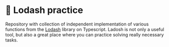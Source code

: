# 📘 Lodash practice
Repository with collection of independent implementation of various functions from the [Lodash](https://lodash.com/) library on Typescript. Ladosh is not only a useful tool, but also a great place where you can practice solving really necessary tasks.

